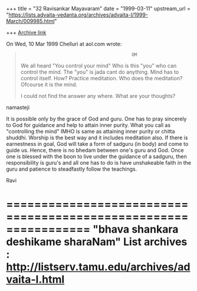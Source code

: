 +++
title = "32 Ravisankar Mayavaram"
date = "1999-03-11"
upstream_url = "https://lists.advaita-vedanta.org/archives/advaita-l/1999-March/009985.html"

+++
[Archive link](https://lists.advaita-vedanta.org/archives/advaita-l/1999-March/009985.html)

On Wed, 10 Mar 1999 Chelluri at aol.com wrote:

>                                               OM
> We all heard "You control your mind"
> Who is this "you" who can control the mind.  The "you" is jada cant do
> anything.
> Mind has to control itself.    How?
> Practice meditation.   Who does the meditation?  Ofcourse it is the mind.
>
> I could not find the answer any where.   What are your thoughts?

namasteji

It is possible only by the grace of God and guru. One has to pray
sincerely to God for guidance and help to attain inner purity.
What you call as "controlling the mind" IMHO is same as attaining
inner purity or chitta shuddhi. Worship is the best way and it
includes meditation also. If there is earnestness in goal, God
will take a form of sadguru (in body) and come to guide us.
Hence, there is no bhedam between one's guru and God. Once one is
blessed with the boon to live under the guidance of a sadguru,
then responsibility is guru's and all one has to do is have
unshakeable faith in the guru and patience to steadfastly follow
the teachings.

Ravi

================================================================
"bhava shankara deshikame sharaNam"
List archives : http://listserv.tamu.edu/archives/advaita-l.html
================================================================


